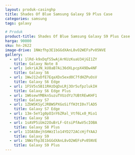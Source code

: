 ```yaml
---
layout: produk-casinghp
title: Shades Of Blue Samsung Galaxy S9 Plus Case
categories: samsung
tags: galaxy

# Produk
product-title: Shades Of Blue Samsung Galaxy S9 Plus Case
harga: 90000
sku: hn-2622
image-drive: 1NWzfhp3E1bGGdXAnL8vO2WEFsPv05NVE
gallery:
  - url: 1lRd-k9xDqfS5wAjArKUzKuaU34jGI1ZY
    title: Galaxy Note 8
  - url: 1ekriAJN_kU8aB7Ai36dXLpcpX49Dw4NF
    title: Galaxy S6
  - url: 1WwJ12vDfE7EqaXDx5exd0C7fdHZPuOsV
    title: Galaxy S6 Edge
  - url: 1FSV5s5B11RHzDqDxLRj3Or5ufpzlukIH
    title: Galaxy S6 Edge Plus
  - url: 1W6sewYMBknSuzuTVUzdYz7UBtREwKHF1
    title: Galaxy S7
  - url: 1ZbWSKSyCJRBWSPXGoSiffH3tI0v7lAD5
    title: Galaxy S7 Edge
  - url: 13m-5eY1g0pOInY6ZRal_Vtf6Lx0_Mio1
    title: Galaxy S8
  - url: 1sAVP5iUm22OuBrLF-GtsiPfAwV5cIOBA
    title: Galaxy S8 Plus
  - url: 1IOASBejhSHWzIlo14YD272ACcHjfYAAJ
    title: Galaxy S9
  - url: 1NWzfhp3E1bGGdXAnL8vO2WEFsPv05NVE
    title: Galaxy S9 Plus
---
```

